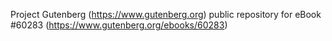 Project Gutenberg (https://www.gutenberg.org) public repository for eBook #60283 (https://www.gutenberg.org/ebooks/60283)

